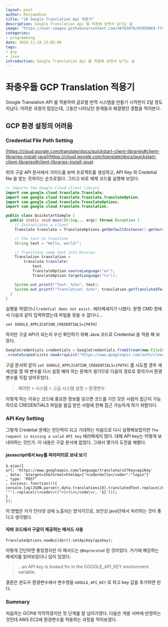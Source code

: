 ```yaml
---
layout: post
author: MinjaeGhim
title: "1# Google Translation Api 적용기"
description: Google Translation Api 를 적용해 보면서 남기는 글
image: "https://user-images.githubusercontent.com/48783078/65959069-f7c54b00-e48b-11e9-9a09-76d493b1731a.png"
categories:
- programming
date: 2020-11-18 23:05:00
tags:
- gcp
- java
introduction: Google Translation Api 를 적용해 보면서 남기는 글
---
```



# 좌충우돌 GCP Translation 적용기

Google Translation API 를 적용하여 글로벌 번역 시스템을 만들기 시작한지 2달 정도 지났다.
어려운 과정이 많았는데, 그동안 나타났던 문제들과 해결했던 경험을 적어본다.

## GCP 환경 설정의 어려움

### Credential File Path Setting

[https://cloud.google.com/translate/docs/quickstart-client-libraries#client-libraries-install-java](https://cloud.google.com/translate/docs/quickstart-client-libraries#client-libraries-install-java)

위의 구글 API 문서에서 가이드를 보며 프로젝트를 생성하고, API Key 와 Credetial file 을 받는 것까지는 순조로웠다. 그리고 바로 예제 코드를 실행해 보았다.

```java
// Imports the Google Cloud client library
import com.google.cloud.translate.Translate;
import com.google.cloud.translate.Translate.TranslateOption;
import com.google.cloud.translate.TranslateOptions;
import com.google.cloud.translate.Translation;

public class QuickstartSample {
  public static void main(String... args) throws Exception {
    // Instantiates a client
    Translate translate = TranslateOptions.getDefaultInstance().getService();

    // The text to translate
    String text = "Hello, world!";

    // Translates some text into Russian
    Translation translation =
        translate.translate(
            text,
            TranslateOption.sourceLanguage("en"),
            TranslateOption.targetLanguage("ru"));

    System.out.printf("Text: %s%n", text);
    System.out.printf("Translation: %s%n", translation.getTranslatedText());
  }
}
```

실행을 하였더니 `Credetial does not exist.` 에러메세지가 나왔다. 분명 CMD 창에서 다음과 같이 입력하였는데 파일을 찾을 수 없다니...

```
set GOOGLE_APPLICATION_CREDENTIALS=[PATH]
```

하지만 구글 API가 되는지 우선 확인하기 위해 Java 코드로 Credential 을 적용 해 보았다.

```java
GoogleCredentials credentials = GoogleCredentials.fromStream(new FileInputStream("D:\\CredentailFile.json"))
.createScoped(Lists.newArrayList("https://www.googleapis.com/auth/cloud-platform"));
```

구글 문서와 같이 `set GOOGLE_APPLICATION_CREDENTIALS=[PATH]` 를 시도할 경우 새 세션을 열 때 변수를 다시 설정 해야 하는 문제가 생기므로 다음의 경로로 찾아가서 환경 변수를 직접 넣어주었다.

> 제어판 > 시스템 > 고급 시스템 설정 > 환경변수

이렇게 하는 이유는 코드에 중요한 정보를 넣으면 코드를 가진 모든 사람이 접근이 가능하므로 CREDENTIALS 파일을 발급 받은 사람에 한해 접근 가능하게 하기 위함이다.

### API Key Setting

그렇게 Credetial 문제는 한단락이 되고 기대하는 마음으로 다시 실행해보았지만 `The request is missing a valid API key` 에러메세지 떴다. 대체 API key는 어떻게 보내야하는 것인가. 이 내용은 구글 문서에 없었다. 그래서 몇가지 도전을 해봤다.

#### javascript에서 key를 파라미터로 보내 보기

```
$.ajax({
url: 'https://www.googleapis.com/language/translate/v2?key=apiKey'
, data: '&target=zh&format=html&q={"<code>hello</code>":"login"}'
, type: 'POST'
, success: function(r){
console.log(JSON.parse(r.data.translations[0].translatedText.replace(/&quot;/gi, '"').replace(/\<code\>([^<]+)\<\/code\>/, '$1')));
}
});
```

이 방법은 키가 인터넷 상에 노출되는 방식이므로, 보안상 java단에서 처리하는 것이 좋다고 생각했다.

#### 자바 코드에서 구글이 제공하는 메서드 사용

```
TranslateOptions.newBuilder().setApiKey(apiKey);
```

이렇게 간단하면 좋았겠지만 이 메서드는 `@Deprecated` 된 것이었다.
거기에 해당하는 메세지를 읽어보았더니 답이 있었다.

> .. an API key is looked for in the GOOGLE_API_KEY environment variable.

결론은 윈도우 환경변수에서 변수명을 `GOOGLE_API_KEY` 로 하고 key 값을 추가하면 된다.

### Summary

처음하는 GCP에 막막하였지만 첫 단계를 잘 넘어가였다. 다음은 개발 서버에 반영하는 것인데 AWS EC2에 환경변수를 적용하는 과정을 적어보겠다. 
